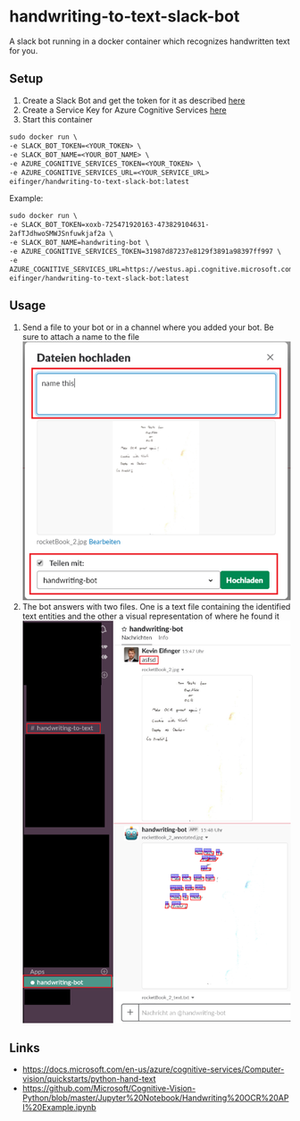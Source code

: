 handwriting-to-text-slack-bot
=================

A slack bot running in a docker container which recognizes handwritten text for you.

## Setup
1. Create a Slack Bot and get the token for it as described [here](https://api.slack.com/bot-users#creating-bot-user)
2. Create a Service Key for Azure Cognitive Services [here](https://azure.microsoft.com/en-us/services/cognitive-services/computer-vision/)
3. Start this container

```
sudo docker run \
-e SLACK_BOT_TOKEN=<YOUR_TOKEN> \
-e SLACK_BOT_NAME=<YOUR_BOT_NAME> \
-e AZURE_COGNITIVE_SERVICES_TOKEN=<YOUR_TOKEN> \
-e AZURE_COGNITIVE_SERVICES_URL=<YOUR_SERVICE_URL>
eifinger/handwriting-to-text-slack-bot:latest
```
Example:
```
sudo docker run \
-e SLACK_BOT_TOKEN=xoxb-725471920163-473829104631-2afTJdhwoSMWJSnfuwkjaf2a \
-e SLACK_BOT_NAME=handwriting-bot \
-e AZURE_COGNITIVE_SERVICES_TOKEN=31987d87237e8129f3891a98397ff997 \
-e AZURE_COGNITIVE_SERVICES_URL=https://westus.api.cognitive.microsoft.com/vision/v1.0/RecognizeText
eifinger/handwriting-to-text-slack-bot:latest
```

## Usage
1. Send a file to your bot or in a channel where you added your bot. Be sure to attach a name to the file
![uploadImage](images/handwriting-bot-example-upload.png)
2. The bot answers with two files. One is a text file containing the identified text entities and the other a visual representation of where he found it
![uploadImage](images/handwriting-bot-example-redacted.png)

## Links
- https://docs.microsoft.com/en-us/azure/cognitive-services/Computer-vision/quickstarts/python-hand-text
- https://github.com/Microsoft/Cognitive-Vision-Python/blob/master/Jupyter%20Notebook/Handwriting%20OCR%20API%20Example.ipynb
